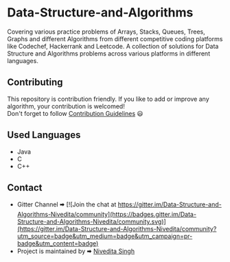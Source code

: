 # Data-Structure-and-Algorithms  
Covering various practice problems of Arrays, Stacks, Queues, Trees, Graphs and different Algorithms from different competitive coding platforms like Codechef, Hackerrank and Leetcode. A collection of solutions for Data Structure and Algorithms problems across various platforms in different languages.  
## Contributing  
This repository is contribution friendly. If you like to add or improve any algorithm, your contribution is welcomed!  
Don't forget to follow [Contribution Guidelines](.github/contributing.md) 😃  

## Used Languages
* Java
* C
* C++

## Contact  
* Gitter Channel 🠮 [![Join the chat at https://gitter.im/Data-Structure-and-Algorithms-Nivedita/community](https://badges.gitter.im/Data-Structure-and-Algorithms-Nivedita/community.svg)](https://gitter.im/Data-Structure-and-Algorithms-Nivedita/community?utm_source=badge&utm_medium=badge&utm_campaign=pr-badge&utm_content=badge)  
* Project is maintained by 🠮 [Nivedita Singh](https://github.com/Nivedita967) 
